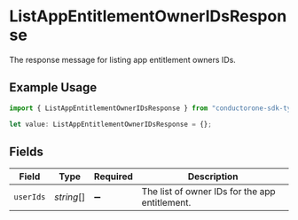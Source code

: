 # ListAppEntitlementOwnerIDsResponse

The response message for listing app entitlement owners IDs.

## Example Usage

```typescript
import { ListAppEntitlementOwnerIDsResponse } from "conductorone-sdk-typescript/sdk/models/shared";

let value: ListAppEntitlementOwnerIDsResponse = {};
```

## Fields

| Field                                          | Type                                           | Required                                       | Description                                    |
| ---------------------------------------------- | ---------------------------------------------- | ---------------------------------------------- | ---------------------------------------------- |
| `userIds`                                      | *string*[]                                     | :heavy_minus_sign:                             | The list of owner IDs for the app entitlement. |
